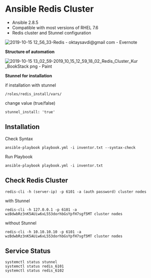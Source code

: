 # Ansible Redis Cluster

-   Ansible 2.8.5
-   Compatible with most versions of RHEL 7.6
-   Redis cluster and Stunnel configuration
  
![2019-10-15 12_56_33-Redis - oktaysavdi@gmail com - Evernote](https://user-images.githubusercontent.com/3519706/66821660-75d52780-ef4b-11e9-8366-d5b37ebfdce6.png)

**Structure of automation**

![2019-10-15 13_02_59-2019_10_15_12_59_18_02_Redis_Cluster_Kur _BookStack png - Paint](https://user-images.githubusercontent.com/3519706/66822082-32c78400-ef4c-11e9-845b-cd3e0062968a.png)


**Stunnel for installation**

if installation with stunnel

    /roles/redis_install/vars/

change value (true/false)

    stunnel_install: 'true'

## Installation

Check Syntax

    ansible-playbook playbook.yml -i inventor.txt --syntax-check

Run Playbook

    ansible-playbook playbook.yml -i inventor.txt

## Check Redis Cluster

    redis-cli -h (server-ip) -p 6101 -a (auth password) cluster nodes

with Stunnel

    redis-cli -h 127.0.0.1 -p 6101 -a wzBdwbRz3nK5AUiw6xL553dorhbGsYpfH7sgf5MT cluster nodes

without Stunnel

    redis-cli -h 10.10.10.10 -p 6101 -a wzBdwbRz3nK5AUiw6xL553dorhbGsYpfH7sgf5MT cluster nodes

## Service Status

    systemctl status stunnel
    systemctl status redis_6101
    systemctl status redis_6102
